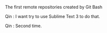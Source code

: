 The first remote repositories created by Git Bash

Qin : I want try to use Sublime Text 3 to do that.

Qin : Second time.
